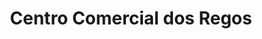 ---
title: "Centro Comercial dos Regos"
url: /oleiros/centro-comercial-dos-regos/
shop: Einkaufszentrum
---